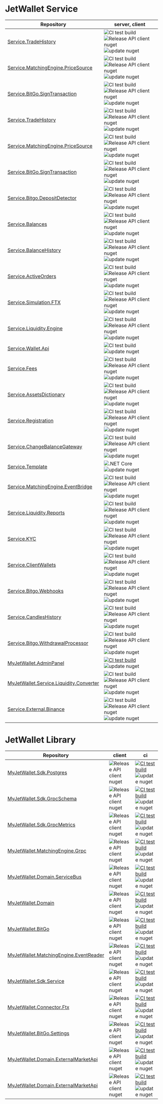 

# JetWallet Service

Repository | server, client 
---------- | -------------- 
[Service.TradeHistory](https://github.com/MyJetWallet/Service.TradeHistory) | ![CI test build](https://github.com/MyJetWallet/Service.TradeHistory/workflows/CI%20test%20build/badge.svg)  ![Release API client nuget](https://github.com/MyJetWallet/Service.TradeHistory/workflows/Release%20API%20client%20nuget/badge.svg)  ![update nuget](https://github.com/MyJetWallet/Service.TradeHistory/actions/workflows/update_nuget.yaml/badge.svg)
[Service.MatchingEngine.PriceSource](https://github.com/MyJetWallet/Service.MatchingEngine.PriceSource) | ![CI test build](https://github.com/MyJetWallet/Service.MatchingEngine.PriceSource/workflows/CI%20test%20build/badge.svg)  ![Release API client nuget](https://github.com/MyJetWallet/Service.MatchingEngine.PriceSource/workflows/Release%20API%20client%20nuget/badge.svg)  ![update nuget](https://github.com/MyJetWallet/Service.MatchingEngine.PriceSource/actions/workflows/update_nuget.yaml/badge.svg)
[Service.BitGo.SignTransaction](https://github.com/MyJetWallet/Service.BitGo.SignTransaction) | ![CI test build](https://github.com/MyJetWallet/Service.BitGo.SignTransaction/workflows/CI%20test%20build/badge.svg)  ![Release API client nuget](https://github.com/MyJetWallet/Service.BitGo.SignTransaction/workflows/Release%20API%20client%20nuget/badge.svg)  ![update nuget](https://github.com/MyJetWallet/Service.BitGo.SignTransaction/actions/workflows/update_nuget.yaml/badge.svg)
[Service.TradeHistory](https://github.com/MyJetWallet/Service.TradeHistory) | ![CI test build](https://github.com/MyJetWallet/Service.TradeHistory/workflows/CI%20test%20build/badge.svg)  ![Release API client nuget](https://github.com/MyJetWallet/Service.TradeHistory/workflows/Release%20API%20client%20nuget/badge.svg)  ![update nuget](https://github.com/MyJetWallet/Service.TradeHistory/actions/workflows/update_nuget.yaml/badge.svg)
[Service.MatchingEngine.PriceSource](https://github.com/MyJetWallet/Service.MatchingEngine.PriceSource) | ![CI test build](https://github.com/MyJetWallet/Service.MatchingEngine.PriceSource/workflows/CI%20test%20build/badge.svg)  ![Release API client nuget](https://github.com/MyJetWallet/Service.MatchingEngine.PriceSource/workflows/Release%20API%20client%20nuget/badge.svg)  ![update nuget](https://github.com/MyJetWallet/Service.MatchingEngine.PriceSource/actions/workflows/update_nuget.yaml/badge.svg)
[Service.BitGo.SignTransaction](https://github.com/MyJetWallet/Service.BitGo.SignTransaction) | ![CI test build](https://github.com/MyJetWallet/Service.BitGo.SignTransaction/workflows/CI%20test%20build/badge.svg)  ![Release API client nuget](https://github.com/MyJetWallet/Service.BitGo.SignTransaction/workflows/Release%20API%20client%20nuget/badge.svg)  ![update nuget](https://github.com/MyJetWallet/Service.BitGo.SignTransaction/actions/workflows/update_nuget.yaml/badge.svg)
[Service.Bitgo.DepositDetector](https://github.com/MyJetWallet/Service.Bitgo.DepositDetector) | ![CI test build](https://github.com/MyJetWallet/Service.Bitgo.DepositDetector/workflows/CI%20test%20build/badge.svg)  ![Release API client nuget](https://github.com/MyJetWallet/Service.Bitgo.DepositDetector/workflows/Release%20API%20client%20nuget/badge.svg)  ![update nuget](https://github.com/MyJetWallet/Service.Bitgo.DepositDetector/actions/workflows/update_nuget.yaml/badge.svg)
[Service.Balances](https://github.com/MyJetWallet/Service.Balances) | ![CI test build](https://github.com/MyJetWallet/Service.Balances/workflows/CI%20test%20build/badge.svg)  ![Release API client nuget](https://github.com/MyJetWallet/Service.Balances/workflows/Release%20API%20client%20nuget/badge.svg)  ![update nuget](https://github.com/MyJetWallet/Service.Balances/actions/workflows/update_nuget.yaml/badge.svg)
[Service.BalanceHistory](https://github.com/MyJetWallet/Service.BalanceHistory) | ![CI test build](https://github.com/MyJetWallet/Service.BalanceHistory/workflows/CI%20test%20build/badge.svg)  ![Release API client nuget](https://github.com/MyJetWallet/Service.BalanceHistory/workflows/Release%20API%20client%20nuget/badge.svg)  ![update nuget](https://github.com/MyJetWallet/Service.BalanceHistory/actions/workflows/update_nuget.yaml/badge.svg)
[Service.ActiveOrders](https://github.com/MyJetWallet/Service.ActiveOrders) | ![CI test build](https://github.com/MyJetWallet/Service.ActiveOrders/workflows/CI%20test%20build/badge.svg)  ![Release API client nuget](https://github.com/MyJetWallet/Service.ActiveOrders/workflows/Release%20API%20client%20nuget/badge.svg)  ![update nuget](https://github.com/MyJetWallet/Service.ActiveOrders/actions/workflows/update_nuget.yaml/badge.svg)
[Service.Simulation.FTX](https://github.com/MyJetWallet/Service.Simulation.FTX) | ![CI test build](https://github.com/MyJetWallet/Service.Simulation.FTX/workflows/CI%20test%20build/badge.svg)  ![Release API client nuget](https://github.com/MyJetWallet/Service.Simulation.FTX/workflows/Release%20API%20client%20nuget/badge.svg)  ![update nuget](https://github.com/MyJetWallet/Service.Simulation.FTX/actions/workflows/update_nuget.yaml/badge.svg)
[Service.Liquidity.Engine](https://github.com/MyJetWallet/Service.Liquidity.Engine) | ![CI test build](https://github.com/MyJetWallet/Service.Liquidity.Engine/workflows/CI%20test%20build/badge.svg)  ![Release API client nuget](https://github.com/MyJetWallet/Service.Liquidity.Engine/workflows/Release%20API%20client%20nuget/badge.svg)  ![update nuget](https://github.com/MyJetWallet/Service.Liquidity.Engine/actions/workflows/update_nuget.yaml/badge.svg)
[Service.Wallet.Api](https://github.com/MyJetWallet/Service.Wallet.Api) | ![CI test build](https://github.com/MyJetWallet/Service.Wallet.Api/workflows/CI%20test%20build/badge.svg)  ![update nuget](https://github.com/MyJetWallet/Service.Wallet.Api/actions/workflows/update_nuget.yaml/badge.svg)
[Service.Fees](https://github.com/MyJetWallet/Service.Fees) | ![CI test build](https://github.com/MyJetWallet/Service.Fees/workflows/CI%20test%20build/badge.svg)  ![Release API client nuget](https://github.com/MyJetWallet/Service.Fees/workflows/Release%20API%20client%20nuget/badge.svg)  ![update nuget](https://github.com/MyJetWallet/Service.Fees/actions/workflows/update_nuget.yaml/badge.svg)
[Service.AssetsDictionary](https://github.com/MyJetWallet/Service.AssetsDictionary) | ![CI test build](https://github.com/MyJetWallet/Service.AssetsDictionary/workflows/CI%20test%20build/badge.svg)  ![Release API client nuget](https://github.com/MyJetWallet/Service.AssetsDictionary/workflows/Release%20API%20client%20nuget/badge.svg)  ![update nuget](https://github.com/MyJetWallet/Service.AssetsDictionary/actions/workflows/update_nuget.yaml/badge.svg)
[Service.Registration](https://github.com/MyJetWallet/Service.Registration) | ![CI test build](https://github.com/MyJetWallet/Service.Registration/workflows/CI%20test%20build/badge.svg)  ![Release API client nuget](https://github.com/MyJetWallet/Service.Registration/workflows/Release%20API%20client%20nuget/badge.svg)  ![update nuget](https://github.com/MyJetWallet/Service.Registration/actions/workflows/update_nuget.yaml/badge.svg)
[Service.ChangeBalanceGateway](https://github.com/MyJetWallet/Service.ChangeBalanceGateway) | ![CI test build](https://github.com/MyJetWallet/Service.ChangeBalanceGateway/workflows/CI%20test%20build/badge.svg)  ![Release API client nuget](https://github.com/MyJetWallet/Service.ChangeBalanceGateway/workflows/Release%20API%20client%20nuget/badge.svg)  ![update nuget](https://github.com/MyJetWallet/Service.ChangeBalanceGateway/actions/workflows/update_nuget.yaml/badge.svg)
[Service.Template](https://github.com/MyJetWallet/Service.Template) | ![.NET Core](https://github.com/MyJetWallet/Service.Template/workflows/.NET%20Core/badge.svg)  ![update nuget](https://github.com/MyJetWallet/Service.Template/actions/workflows/update_nuget.yaml/badge.svg)
[Service.MatchingEngine.EventBridge](https://github.com/MyJetWallet/Service.MatchingEngine.EventBridge) | ![CI test build](https://github.com/MyJetWallet/Service.MatchingEngine.EventBridge/workflows/CI%20test%20build/badge.svg)  ![Release API client nuget](https://github.com/MyJetWallet/Service.MatchingEngine.EventBridge/workflows/Release%20API%20client%20nuget/badge.svg)  ![update nuget](https://github.com/MyJetWallet/Service.MatchingEngine.EventBridge/actions/workflows/update_nuget.yaml/badge.svg)
[Service.Liquidity.Reports](https://github.com/MyJetWallet/Service.Liquidity.Reports) | ![CI test build](https://github.com/MyJetWallet/Service.Liquidity.Reports/workflows/CI%20test%20build/badge.svg)  ![Release API client nuget](https://github.com/MyJetWallet/Service.Liquidity.Reports/workflows/Release%20API%20client%20nuget/badge.svg)  ![update nuget](https://github.com/MyJetWallet/Service.Liquidity.Reports/actions/workflows/update_nuget.yaml/badge.svg)
[Service.KYC](https://github.com/MyJetWallet/Service.KYC) | ![CI test build](https://github.com/MyJetWallet/Service.KYC/workflows/CI%20test%20build/badge.svg)  ![Release API client nuget](https://github.com/MyJetWallet/Service.KYC/workflows/Release%20API%20client%20nuget/badge.svg)  ![update nuget](https://github.com/MyJetWallet/Service.KYC/actions/workflows/update_nuget.yaml/badge.svg)
[Service.ClientWallets](https://github.com/MyJetWallet/Service.ClientWallets) | ![CI test build](https://github.com/MyJetWallet/Service.ClientWallets/workflows/CI%20test%20build/badge.svg)  ![Release API client nuget](https://github.com/MyJetWallet/Service.ClientWallets/workflows/Release%20API%20client%20nuget/badge.svg)  ![update nuget](https://github.com/MyJetWallet/Service.ClientWallets/actions/workflows/update_nuget.yaml/badge.svg)
[Service.Bitgo.Webhooks](https://github.com/MyJetWallet/Service.Bitgo.Webhooks) | ![CI test build](https://github.com/MyJetWallet/Service.Bitgo.Webhooks/workflows/CI%20test%20build/badge.svg)  ![Release API client nuget](https://github.com/MyJetWallet/Service.Bitgo.Webhooks/workflows/Release%20API%20client%20nuget/badge.svg) ![update nuget](https://github.com/MyJetWallet/Service.Bitgo.Webhooks/actions/workflows/update_nuget.yaml/badge.svg)
[Service.CandlesHistory](https://github.com/MyJetWallet/Service.CandlesHistory) | ![CI test build](https://github.com/MyJetWallet/Service.CandlesHistory/workflows/CI%20test%20build/badge.svg)  ![Release API client nuget](https://github.com/MyJetWallet/Service.CandlesHistory/workflows/Release%20API%20client%20nuget/badge.svg)  ![update nuget](https://github.com/MyJetWallet/Service.CandlesHistory/actions/workflows/update_nuget.yaml/badge.svg)
[Service.Bitgo.WithdrawalProcessor](https://github.com/MyJetWallet/Service.Bitgo.WithdrawalProcessor) | ![CI test build](https://github.com/MyJetWallet/Service.Bitgo.WithdrawalProcessor/workflows/CI%20test%20build/badge.svg)  ![Release API client nuget](https://github.com/MyJetWallet/Service.Bitgo.WithdrawalProcessor/workflows/Release%20API%20client%20nuget/badge.svg)  ![update nuget](https://github.com/MyJetWallet/Service.Bitgo.WithdrawalProcessor/actions/workflows/update_nuget.yaml/badge.svg)
[MyJetWallet.AdminPanel](https://github.com/MyJetWallet/MyJetWallet.AdminPanel) | [![CI test build](https://github.com/MyJetWallet/MyJetWallet.AdminPanel/actions/workflows/ci-test.yml/badge.svg)](https://github.com/MyJetWallet/MyJetWallet.AdminPanel/actions/workflows/ci-test.yml)  ![update nuget](https://github.com/MyJetWallet/MyJetWallet.AdminPanel/actions/workflows/update_nuget.yaml/badge.svg)
[MyJetWallet.Service.Liquidity.Converter](https://github.com/MyJetWallet/Service.Liquidity.Converter) | ![CI test build](https://github.com/MyJetWallet/Service.Liquidity.Converter/workflows/CI%20test%20build/badge.svg)  ![Release API client nuget](https://github.com/MyJetWallet/Service.Liquidity.Converter/workflows/Release%20API%20client%20nuget/badge.svg)  ![update nuget](https://github.com/MyJetWallet/Service.Liquidity.Converter/actions/workflows/update_nuget.yaml/badge.svg)
[Service.External.Binance](https://github.com/MyJetWallet/Service.External.Binance) | ![CI test build](https://github.com/MyJetWallet/Service.External.Binance/workflows/CI%20test%20build/badge.svg)  ![Release API client nuget](https://github.com/MyJetWallet/Service.External.Binance/workflows/Release%20API%20client%20nuget/badge.svg)  ![update nuget](https://github.com/MyJetWallet/Service.External.Binance/actions/workflows/update_nuget.yaml/badge.svg)



# JetWallet Library

Repository | client | ci 
---------- | ------ | --
[MyJetWallet.Sdk.Postgres](https://github.com/MyJetWallet/MyJetWallet.Sdk.Postgres) | ![Release API client nuget](https://github.com/MyJetWallet/MyJetWallet.Sdk.Postgres/workflows/Release%20API%20client%20nuget/badge.svg) | [![CI test build](https://github.com/MyJetWallet/MyJetWallet.Sdk.Postgres/actions/workflows/ci-test.yml/badge.svg)](https://github.com/MyJetWallet/MyJetWallet.Sdk.Postgres/actions/workflows/ci-test.yml)  ![update nuget](https://github.com/MyJetWallet/MyJetWallet.Sdk.Postgres/actions/workflows/update_nuget.yaml/badge.svg)
[MyJetWallet.Sdk.GrpcSchema](https://github.com/MyJetWallet/MyJetWallet.Sdk.GrpcSchema) | ![Release API client nuget](https://github.com/MyJetWallet/MyJetWallet.Sdk.GrpcSchema/workflows/Release%20API%20client%20nuget/badge.svg) | [![CI test build](https://github.com/MyJetWallet/MyJetWallet.Sdk.GrpcSchema/actions/workflows/ci-test.yml/badge.svg)](https://github.com/MyJetWallet/MyJetWallet.Sdk.GrpcSchema/actions/workflows/ci-test.yml)  ![update nuget](https://github.com/MyJetWallet/MyJetWallet.Sdk.GrpcSchema/actions/workflows/update_nuget.yaml/badge.svg)
[MyJetWallet.Sdk.GrpcMetrics](https://github.com/MyJetWallet/MyJetWallet.Sdk.GrpcMetrics) | ![Release API client nuget](https://github.com/MyJetWallet/MyJetWallet.Sdk.GrpcMetrics/workflows/Release%20API%20client%20nuget/badge.svg) | [![CI test build](https://github.com/MyJetWallet/MyJetWallet.Sdk.GrpcMetrics/actions/workflows/ci-test.yml/badge.svg)](https://github.com/MyJetWallet/MyJetWallet.Sdk.GrpcMetrics/actions/workflows/ci-test.yml)  ![update nuget](https://github.com/MyJetWallet/MyJetWallet.Sdk.GrpcMetrics/actions/workflows/update_nuget.yaml/badge.svg)
[MyJetWallet.MatchingEngine.Grpc](https://github.com/MyJetWallet/MyJetWallet.MatchingEngine.Grpc) | ![Release API client nuget](https://github.com/MyJetWallet/MyJetWallet.MatchingEngine.Grpc/workflows/Release%20API%20client%20nuget/badge.svg) | [![CI test build](https://github.com/MyJetWallet/MyJetWallet.MatchingEngine.Grpc/actions/workflows/ci-test.yml/badge.svg)](https://github.com/MyJetWallet/MyJetWallet.MatchingEngine.Grpc/actions/workflows/ci-test.yml)  ![update nuget](https://github.com/MyJetWallet/MyJetWallet.MatchingEngine.Grpc/actions/workflows/update_nuget.yaml/badge.svg)
[MyJetWallet.Domain.ServiceBus](https://github.com/MyJetWallet/MyJetWallet.Domain.ServiceBus) | ![Release API client nuget](https://github.com/MyJetWallet/MyJetWallet.Domain.ServiceBus/workflows/Release%20API%20client%20nuget/badge.svg) | [![CI test build](https://github.com/MyJetWallet/MyJetWallet.Domain.ServiceBus/actions/workflows/ci-test.yml/badge.svg)](https://github.com/MyJetWallet/MyJetWallet.Domain.ServiceBus/actions/workflows/ci-test.yml)  ![update nuget](https://github.com/MyJetWallet/MyJetWallet.Domain.ServiceBus/actions/workflows/update_nuget.yaml/badge.svg)
[MyJetWallet.Domain](https://github.com/MyJetWallet/MyJetWallet.Domain) | ![Release API client nuget](https://github.com/MyJetWallet/MyJetWallet.Domain/workflows/Release%20API%20client%20nuget/badge.svg) | [![CI test build](https://github.com/MyJetWallet/MyJetWallet.Domain/actions/workflows/ci-test.yml/badge.svg)](https://github.com/MyJetWallet/MyJetWallet.Domain/actions/workflows/ci-test.yml)  ![update nuget](https://github.com/MyJetWallet/MyJetWallet.Domain/actions/workflows/update_nuget.yaml/badge.svg)
[MyJetWallet.BitGo](https://github.com/MyJetWallet/MyJetWallet.BitGo) | ![Release API client nuget](https://github.com/MyJetWallet/MyJetWallet.BitGo/workflows/Release%20API%20client%20nuget/badge.svg) | [![CI test build](https://github.com/MyJetWallet/MyJetWallet.BitGo/actions/workflows/ci-test.yml/badge.svg)](https://github.com/MyJetWallet/MyJetWallet.BitGo/actions/workflows/ci-test.yml)  ![update nuget](https://github.com/MyJetWallet/MyJetWallet.BitGo/actions/workflows/update_nuget.yaml/badge.svg)
[MyJetWallet.MatchingEngine.EventReader](https://github.com/MyJetWallet/MyJetWallet.MatchingEngine.EventReader) | ![Release API client nuget](https://github.com/MyJetWallet/MyJetWallet.MatchingEngine.EventReader/workflows/Release%20API%20client%20nuget/badge.svg) | [![CI test build](https://github.com/MyJetWallet/MyJetWallet.MatchingEngine.EventReader/actions/workflows/ci-test.yml/badge.svg)](https://github.com/MyJetWallet/MyJetWallet.MatchingEngine.EventReader/actions/workflows/ci-test.yml)  ![update nuget](https://github.com/MyJetWallet/MyJetWallet.MatchingEngine.EventReader/actions/workflows/update_nuget.yaml/badge.svg)
[MyJetWallet.Sdk.Service](https://github.com/MyJetWallet/MyJetWallet.Sdk.Service) | ![Release API client nuget](https://github.com/MyJetWallet/MyJetWallet.Sdk.Service/workflows/Release%20API%20client%20nuget/badge.svg) | [![CI test build](https://github.com/MyJetWallet/MyJetWallet.Sdk.Service/actions/workflows/ci-test.yml/badge.svg)](https://github.com/MyJetWallet/MyJetWallet.Sdk.Service/actions/workflows/ci-test.yml)  ![update nuget](https://github.com/MyJetWallet/MyJetWallet.Sdk.Service/actions/workflows/update_nuget.yaml/badge.svg)
[MyJetWallet.Connector.Ftx](https://github.com/MyJetWallet/MyJetWallet.Connector.Ftx) | ![Release API client nuget](https://github.com/MyJetWallet/MyJetWallet.Connector.Ftx/workflows/Release%20API%20client%20nuget/badge.svg) | [![CI test build](https://github.com/MyJetWallet/MyJetWallet.Connector.Ftx/actions/workflows/ci-test.yml/badge.svg)](https://github.com/MyJetWallet/MyJetWallet.Connector.Ftx/actions/workflows/ci-test.yml)  ![update nuget](https://github.com/MyJetWallet/MyJetWallet.Connector.Ftx/actions/workflows/update_nuget.yaml/badge.svg)
[MyJetWallet.BitGo.Settings](https://github.com/MyJetWallet/MyJetWallet.BitGo.Settings) | ![Release API client nuget](https://github.com/MyJetWallet/MyJetWallet.BitGo.Settings/workflows/Release%20API%20client%20nuget/badge.svg) | [![CI test build](https://github.com/MyJetWallet/MyJetWallet.BitGo.Settings/actions/workflows/ci-test.yml/badge.svg)](https://github.com/MyJetWallet/MyJetWallet.BitGo.Settings/actions/workflows/ci-test.yml)  ![update nuget](https://github.com/MyJetWallet/MyJetWallet.BitGo.Settings/actions/workflows/update_nuget.yaml/badge.svg)
[MyJetWallet.Domain.ExternalMarketApi](https://github.com/MyJetWallet/MyJetWallet.Domain.ExternalMarketApi) | ![Release API client nuget](https://github.com/MyJetWallet/MyJetWallet.Domain.ExternalMarketApi/workflows/Release%20API%20client%20nuget/badge.svg) | [![CI test build](https://github.com/MyJetWallet/MyJetWallet.Domain.ExternalMarketApi/actions/workflows/ci-test.yml/badge.svg)](https://github.com/MyJetWallet/MyJetWallet.Domain.ExternalMarketApi/actions/workflows/ci-test.yml)  ![update nuget](https://github.com/MyJetWallet/MyJetWallet.Domain.ExternalMarketApi/actions/workflows/update_nuget.yaml/badge.svg)
[MyJetWallet.Domain.ExternalMarketApi](https://github.com/MyJetWallet/MyJetWallet.Binance) | ![Release API client nuget](https://github.com/MyJetWallet/MyJetWallet.Binance/workflows/Release%20API%20client%20nuget/badge.svg) | [![CI test build](https://github.com/MyJetWallet/MyJetWallet.Binance/actions/workflows/ci-test.yml/badge.svg)](https://github.com/MyJetWallet/MyJetWallet.Binance/actions/workflows/ci-test.yml)  ![update nuget](https://github.com/MyJetWallet/MyJetWallet.Binance/actions/workflows/update_nuget.yaml/badge.svg)












